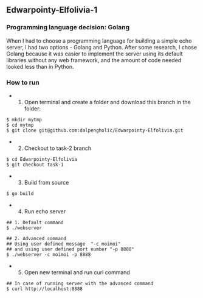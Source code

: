 ## Edwarpointy-Elfolivia-1
### Programming language decision: Golang 
When I had to choose a programming language for building a simple echo server, I had two options - Golang and Python. After some research, I chose Golang because it was easier to implement the server using its default libraries without any web framework, and the amount of code needed looked less than in Python.


### How to run
- 1. Open terminal and create a folder and download this branch in the folder: 
```Shell
$ mkdir mytmp
$ cd mytmp
$ git clone git@github.com:dalpengholic/Edwarpointy-Elfolivia.git
```

- 2. Checkout to task-2 branch
```Shell
$ cd Edwarpointy-Elfolivia
$ git checkout task-1
```

- 3. Build from source
```Shell
$ go build 
```

- 4. Run echo server
```Shell
## 1. Default command 
$ ./webserver

## 2. Advanced command
## Using user defined message  "-c moimoi"
## and using user defined port number "-p 8888"
$ ./webserver -c moimoi -p 8888
```

- 5. Open new terminal and run curl command
```
## In case of running server with the advanced command
$ curl http://localhost:8888
```
 
